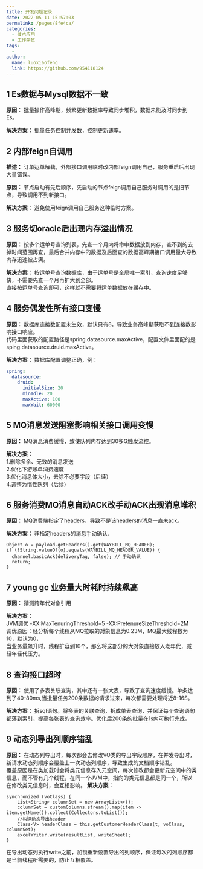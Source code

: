 ```yaml
---
title: 开发问题记录
date: 2022-05-11 15:57:03
permalink: /pages/8fe4ca/
categories:
  - 技术应用
  - 工作杂货
tags:
  - 
author: 
  name: luoxiaofeng
  link: https://github.com/954118124
---
```

## 1 Es数据与Mysql数据不一致
**原因：**
批量操作高峰期，频繁更新数据库导致同步堆积，数据未能及时同步到Es。

**解决方案：**
批量任务控制并发数，控制更新速率。

## 2 内部feign自调用
**描述：**
订单运单解藕，外部接口调用临时改内部feign调用自己，服务重启后出现大量错误。

**原因：**
节点启动有先后顺序，先启动的节点feign调用自己服务时调用的是旧节点，导致调用不到新接口。

**解决方案：**
避免使用feign调用自己服务这种临时方案。

## 3 服务切oracle后出现内存溢出情况
**原因：**
按多个运单号查询列表，先查一个月内将命中数据放到内存，查不到的去掉时间范围再查，最后合并内存中的数据及后面查的数据高峰期接口调用量大导致内存迅速被占满。

**解决方案：**
按运单号查询数据库，由于运单号是全局唯一索引，查询速度足够快，不需要先查一个月再扩大到全部。
<br>
直接按运单号查询即可，这样就不需要将运单数据放在缓存中。

## 4 服务偶发性所有接口变慢
**原因：**
数据库连接数配置未生效，默认只有8，导致业务高峰期获取不到连接数影响接口响应。
<br>
代码里面获取的配置路径是spring.datasource.maxActive，配置文件里面配的是sping.datasource.druid.maxActive。

**解决方案：**
数据库配置调整正确，例：
````yaml
spring:
  datasource:
    druid:
      initialSize: 20
      minIdle: 20
      maxActive: 100
      maxWait: 60000
````

## 5 MQ消息发送阻塞影响相关接口调用变慢
**原因：**
MQ消息消费缓慢，致使队列内存达到30多G触发流控。

**解决方案：**
<br>
1.删除多余、无效的消息发送
<br>
2.优化下游账单消费速度
<br>
3.优化消息体大小，去除不必要字段（后续）
<br>
4.调整为惰性队列（后续）

## 6 服务消费MQ消息自动ACK改手动ACK出现消息堆积
**原因：**
MQ消费端指定了headers，导致不是该headers的消息一直未ack。

**解决方案：**
非指定headers的消息手动确认.
````text
Object o = payload.getHeaders().get(WAYBILL_MQ_HEADER);
if (!String.valueOf(o).equals(WAYBILL_MQ_HEADER_VALUE)) {
  channel.basicAck(deliveryTag, false); // 手动确认
  return;
}
````

## 7 young gc 业务量大时耗时持续飙高
**原因：**
猜测跨年代对象引用

**解决方案：**
<br>
JVM调优 -XX:MaxTenuringThreshold=5 -XX:PretenureSizeThreshold=2M
<br>
调优原因：经分析每个线程从MQ拉取的对象信息为0.23M，MQ最大线程数为10，默认为0，
<br>
当业务量飙升时，线程扩容到10个，那么将这部分的大对象直接放入老年代，减轻年轻代压力。

## 8 查询接口超时
**原因：**
使用了多表关联查询，其中还有一张大表，导致了查询速度缓慢。单条达到了40-80ms,当批量任务200条数据的请求过来，每次都需要处理将近8-16S。

**解决方案：**
拆sql语句。将多表的关联查询，拆成单表查询，并保证每个查询语句都落到索引，提高每张表的查询效率。优化后200条的批量在1s内可执行完成。

## 9 动态列导出列顺序错乱
**原因：**
在动态列导出时，每次都会去修改VO类的导出字段顺序，在并发导出时，新请求动态列顺序会覆盖上一次动态列顺序，导致生成的文档顺序错乱。
<br>
覆盖原因是在类加载时会将类元信息存入元空间，每次修改都会更新元空间中的类信息，而不管有几个线程，在同一个JVM中，指向的类元信息都是同一个，所以在修改类元信息时，会互相影响。
**解决方案：**
````text
synchronized (voClass) {
    List<String> columnSet = new ArrayList<>();
    columnSet = customColumns.stream().map(item -> item.getName()).collect(Collectors.toList());
    //构建动态导出header
    Class<V> headerClass = this.getCustomerHeaderClass(t, voClass, columnSet);
    excelWriter.write(resultList, writeSheet);
}
````
在导出动态列执行write之前，加锁重新设置导出的列顺序，保证每次的列顺序都是当前线程所需要的，防止互相覆盖。

